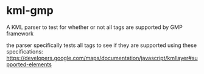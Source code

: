 # kml-gmp
A KML parser to test for whether or not all tags are supported by GMP framework

the parser specifically tests all tags to see if they are supported using these specifications:
https://developers.google.com/maps/documentation/javascript/kmllayer#supported-elements
